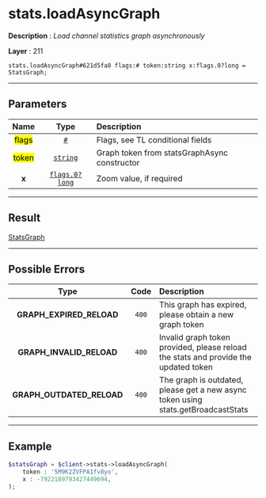 # stats.loadAsyncGraph

**Description** : *Load channel statistics graph asynchronously*

**Layer** : 211

```tl
stats.loadAsyncGraph#621d5fa0 flags:# token:string x:flags.0?long = StatsGraph;
```

---

## Parameters

| Name | Type | Description |
| :---: | :---: | :--- |
| <mark>flags</mark> | [`#`](type/#) | Flags, see TL conditional fields |
| <mark>token</mark> | [`string`](type/string) | Graph token from statsGraphAsync constructor |
| **x** | [`flags.0?long`](type/long) | Zoom value, if required |

---

## Result

[StatsGraph](type/StatsGraph)

---

## Possible Errors

| Type | Code | Description |
| :---: | :---: | :--- |
| **GRAPH_EXPIRED_RELOAD** | `400` | This graph has expired, please obtain a new graph token |
| **GRAPH_INVALID_RELOAD** | `400` | Invalid graph token provided, please reload the stats and provide the updated token |
| **GRAPH_OUTDATED_RELOAD** | `400` | The graph is outdated, please get a new async token using stats.getBroadcastStats |

---

## Example

```php
$statsGraph = $client->stats->loadAsyncGraph(
	token : '5M9K2ZVFPA1fv8yo',
	x : -7922189793427449694,
);
```